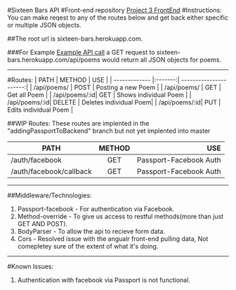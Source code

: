 #Sixteen Bars API
#Front-end repository
[Project 3 FrontEnd](https://github.com/ahnuce/16barsFrontEnd)
#Instructions:
You can make reqest to any of the routes below and get back either specific or multiple JSON objects.

##The root url is sixteen-bars.herokuapp.com.

###For Example [Example API call](https://sixteen-bars.herokuapp.com/api/poems)
 a GET request to sixteen-bars.herokuapp.com/api/poems would return all JSON objects for poems.

---
#Routes:
| PATH          |  METHOD | USE                    |
| ------------- |:-------:| ----------------------:|
| /api/poems/   | POST    | Posting a new Poem     |
| /api/poems/   | GET     | Get all Poem           |
| /api/poems/:id| GET     | Shows individual Poem  |
| /api/poems/:id| DELETE  | Deletes individual Poem|
| /api/poems/:id| PUT     | Edits individual Poem  |

##WIP Routes:
These routes are implented in the "addingPassportToBackend" branch but not yet implented into master

| PATH                   | METHOD | USE                     |
| ---------------------- |:------:| -----------------------:|
| /auth/facebook         | GET    | Passport-Facebook Auth  |
| /auth/facebook/callback| GET    | Passport-Facebook Auth  |
---

##Middleware/Technologies:
1. Passport-facebook - For authentication via Facebook.
2. Method-override - To give us access to restful methods(more than just GET AND POST).
3. BodyParser - To allow the api to recieve form data.
4. Cors - Resolved issue with the angualr front-end pulling data, Not comepletey sure of the extent of what it's doing.

---

#Known Issues:

1. Authentication with facebook via Passport is not functional.
